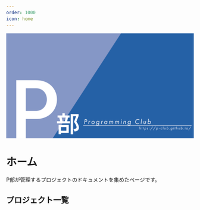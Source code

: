 ```yaml
---
order: 1000 
icon: home
---
```

<!--
これより上がretypeに渡すタグ。
order...数字の大きいページが上に表示される。P部Docsでは1000から順番にカウントダウンしていく
icon...ページのアイコンを設定できる。一覧は  https://retype.com/components/octicons/  -->

![](/static/cover.png)

# ホーム

P部が管理するプロジェクトのドキュメントを集めたページです。

## プロジェクト一覧
